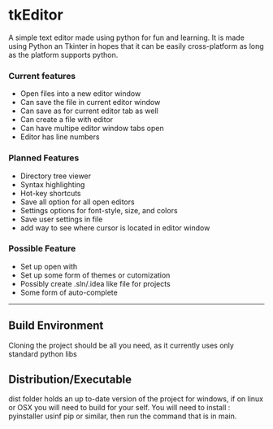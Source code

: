 # tkEditor
A simple text editor made using python for fun and learning. 
It is made using Python an Tkinter in hopes that it can be easily cross-platform as long as the platform supports python.

### Current features
- Open files into a new editor window
- Can save the file in current editor window
- Can save as for current editor tab as well
- Can create a file with editor
- Can have multipe editor window tabs open
- Editor has line numbers

### Planned Features
- Directory tree viewer
- Syntax highlighting
- Hot-key shortcuts
- Save all option for all open editors
- Settings options for font-style, size, and colors
- Save user settings in file
- add way to  see where cursor is located in editor window


### Possible Feature
- Set up open with
- Set up some form of themes or cutomization
- Possibly create .sln/.idea like file for projects
- Some form of auto-complete

***

## Build Environment
Cloning the project should be all you need, as it currently uses only standard python libs 

## Distribution/Executable
dist folder holds an up to-date version of the project for windows, if on linux or OSX you will need to build for your self.
You will need to install : pyinstaller usinf pip or similar, then run the command that is in main.
